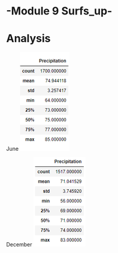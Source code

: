 # -Module 9 Surfs_up-

# Analysis

June
![June](https://github.com/lrovira/surfs_up/blob/master/June.PNG)

December
![December](https://github.com/lrovira/surfs_up/blob/master/December.PNG)
